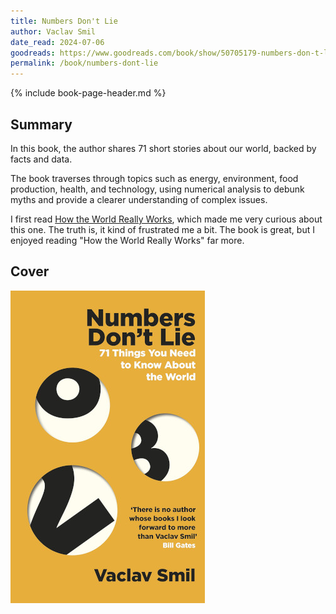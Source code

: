 ```yaml
---
title: Numbers Don't Lie
author: Vaclav Smil
date_read: 2024-07-06
goodreads: https://www.goodreads.com/book/show/50705179-numbers-don-t-lie
permalink: /book/numbers-dont-lie
---
```


{% include book-page-header.md %}

## Summary

In this book, the author shares 71 short stories about our world, backed by facts and data. 

The book traverses through topics such as energy, environment, food production, health, and technology, using numerical analysis to debunk myths and provide a clearer understanding of complex issues.

I first read [How the World Really Works](/book/how-the-world-really-words), which made me very curious about this one. The truth is, it kind of frustrated me a bit. The book is great, but I enjoyed reading "How the World Really Works" far more.

## Cover

![Numbers Don't Lie book cover](/images/book-cover/numbers-dont-lie-vaclav-smil.jpg)